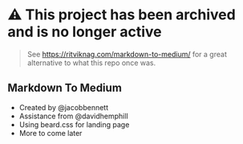 # ⚠️ This project has been archived and is no longer active

> See https://ritviknag.com/markdown-to-medium/ for a great alternative to what this repo once was.

## Markdown To Medium

- Created by @jacobbennett
- Assistance from @davidhemphill
- Using beard.css for landing page
- More to come later
